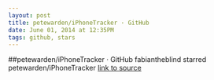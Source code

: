 ```yaml
---
layout: post
title: petewarden/iPhoneTracker · GitHub
date: June 01, 2014 at 12:35PM
tags: github, stars
---
```

##petewarden/iPhoneTracker · GitHub
fabiantheblind starred petewarden/iPhoneTracker
[link to source](http://ift.tt/1mFkqb3) 
